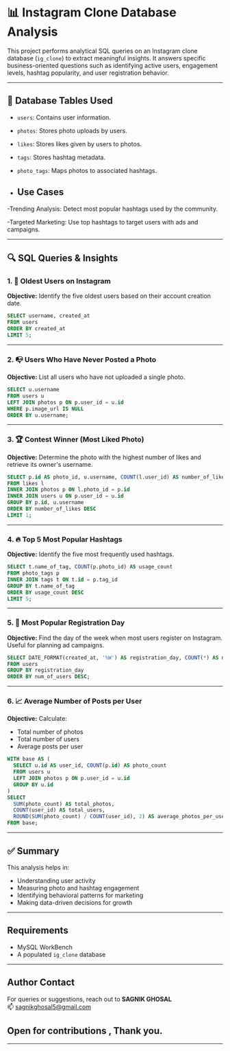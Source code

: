 # 📊 Instagram Clone Database Analysis

This project performs analytical SQL queries on an Instagram clone database (`ig_clone`) to extract meaningful insights. It answers specific business-oriented questions such as identifying active users, engagement levels, hashtag popularity, and user registration behavior.

---

## 📁 Database Tables Used

- `users`: Contains user information.
- `photos`: Stores photo uploads by users.
- `likes`: Stores likes given by users to photos.
- `tags`: Stores hashtag metadata.
- `photo_tags`: Maps photos to associated hashtags.

- ## Use Cases

-Trending Analysis: Detect most popular hashtags used by the community.

-Targeted Marketing: Use top hashtags to target users with ads and campaigns.

---

## 🔍 SQL Queries & Insights

### 1. 🧓 Oldest Users on Instagram
**Objective:** Identify the five oldest users based on their account creation date.

```sql
SELECT username, created_at 
FROM users 
ORDER BY created_at 
LIMIT 5;
```

---

### 2. 📭 Users Who Have Never Posted a Photo
**Objective:** List all users who have not uploaded a single photo.

```sql
SELECT u.username 
FROM users u 
LEFT JOIN photos p ON p.user_id = u.id 
WHERE p.image_url IS NULL 
ORDER BY u.username;
```

---

### 3. 🏆 Contest Winner (Most Liked Photo)
**Objective:** Determine the photo with the highest number of likes and retrieve its owner's username.

```sql
SELECT p.id AS photo_id, u.username, COUNT(l.user_id) AS number_of_likes 
FROM likes l
INNER JOIN photos p ON l.photo_id = p.id
INNER JOIN users u ON p.user_id = u.id
GROUP BY p.id, u.username 
ORDER BY number_of_likes DESC 
LIMIT 1;
```

---

### 4. 🔥 Top 5 Most Popular Hashtags
**Objective:** Identify the five most frequently used hashtags.

```sql
SELECT t.name_of_tag, COUNT(p.photo_id) AS usage_count 
FROM photo_tags p 
INNER JOIN tags t ON t.id = p.tag_id 
GROUP BY t.name_of_tag 
ORDER BY usage_count DESC 
LIMIT 5;
```

---

### 5. 📅 Most Popular Registration Day
**Objective:** Find the day of the week when most users register on Instagram. Useful for planning ad campaigns.

```sql
SELECT DATE_FORMAT(created_at, '%W') AS registration_day, COUNT(*) AS num_of_users 
FROM users 
GROUP BY registration_day 
ORDER BY num_of_users DESC;
```

---

### 6. 📈 Average Number of Posts per User
**Objective:** Calculate:
- Total number of photos
- Total number of users
- Average posts per user

```sql
WITH base AS (
  SELECT u.id AS user_id, COUNT(p.id) AS photo_count 
  FROM users u 
  LEFT JOIN photos p ON p.user_id = u.id 
  GROUP BY u.id
)
SELECT 
  SUM(photo_count) AS total_photos, 
  COUNT(user_id) AS total_users, 
  ROUND(SUM(photo_count) / COUNT(user_id), 2) AS average_photos_per_user 
FROM base;
```

---

## ✅ Summary

This analysis helps in:
- Understanding user activity
- Measuring photo and hashtag engagement
- Identifying behavioral patterns for marketing
- Making data-driven decisions for growth

---

##  Requirements

- MySQL WorkBench
- A populated `ig_clone` database

---

## Author Contact

For queries or suggestions, reach out to **SAGNIK GHOSAL**  
📫 sagnikghosal5@gmail.com


## Open for contributions , Thank you. 
---
